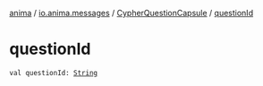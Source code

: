 [anima](../../index.md) / [io.anima.messages](../index.md) / [CypherQuestionCapsule](index.md) / [questionId](./question-id.md)

# questionId

`val questionId: `[`String`](https://kotlinlang.org/api/latest/jvm/stdlib/kotlin/-string/index.html)